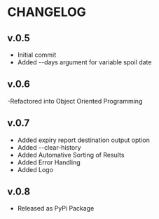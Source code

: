 # CHANGELOG

## v.0.5

- Initial commit
- Added --days argument for variable spoil date

## v.0.6

-Refactored into Object Oriented Programming

## v.0.7

- Added expiry report destination output option
- Added --clear-history
- Added Automative Sorting of Results
- Added Error Handling
- Added Logo

## v.0.8

- Released as PyPi Package
